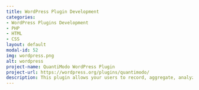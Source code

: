 ```yaml
---
title: WordPress Plugin Development
categories:
- WordPress Plugins Development
- PHP
- HTML
- CSS
layout: default
modal-id: 52
img: wordpress.png
alt: wordpress
project-name: QuantiModo WordPress Plugin
project-url: https://wordpress.org/plugins/quantimodo/
description: This plugin allows your users to record, aggregate, analyze and visualize their health and life-tracking data. The data collection, analysis and visualization functionality may be included in any page or post.
---
```


